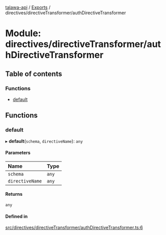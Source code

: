 [talawa-api](../README.md) / [Exports](../modules.md) / directives/directiveTransformer/authDirectiveTransformer

# Module: directives/directiveTransformer/authDirectiveTransformer

## Table of contents

### Functions

- [default](directives_directiveTransformer_authDirectiveTransformer.md#default)

## Functions

### default

▸ **default**(`schema`, `directiveName`): `any`

#### Parameters

| Name | Type |
| :------ | :------ |
| `schema` | `any` |
| `directiveName` | `any` |

#### Returns

`any`

#### Defined in

[src/directives/directiveTransformer/authDirectiveTransformer.ts:6](https://github.com/PalisadoesFoundation/talawa-api/blob/b1dd6c9/src/directives/directiveTransformer/authDirectiveTransformer.ts#L6)

